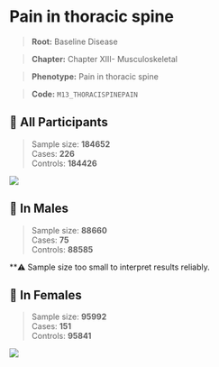 # Pain in thoracic spine

> **Root:** Baseline Disease  

> **Chapter:** Chapter XIII- Musculoskeletal  

> **Phenotype:** Pain in thoracic spine  

> **Code:** `M13_THORACISPINEPAIN`

## 🧪 All Participants  
> Sample size: **184652**  
> Cases: **226**  
> Controls: **184426**
<img src="/Disease/Figures/ALL/Incidence/M13_THORACISPINEPAIN.png"/>
<CsvTable src="/Disease_Data/ALL/Incidence/COX_M13_THORACISPINEPAIN.csv" label="🔍 View full results" />

## 👨 In Males  
> Sample size: **88660**  
> Cases: **75**  
> Controls: **88585**

**⚠️ Sample size too small to interpret results reliably.


## 👩 In Females  
> Sample size: **95992**  
> Cases: **151**  
> Controls: **95841**
<img src="/Disease/Figures/Female/Incidence/M13_THORACISPINEPAIN.png"/>
<CsvTable src="/Disease_Data/Female/Incidence/COX_M13_THORACISPINEPAIN.csv" label="🔍 View full results" />
